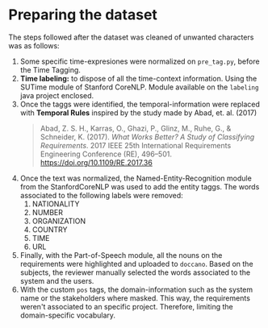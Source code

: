 # Preparing the dataset

The steps followed after the dataset was cleaned of unwanted characters was as follows:

1. Some specific time-expresiones were normalized on `pre_tag.py`, before the Time Tagging.
2. **Time labeling:** to dispose of all the time-context information. Using the SUTime module of Stanford CoreNLP. Module available on the `labeling` java project enclosed.
3. Once the taggs were identified, the temporal-information were replaced with **Temporal Rules** inspired by the study made by Abad, et. al. (2017)
   > Abad, Z. S. H., Karras, O., Ghazi, P., Glinz, M., Ruhe, G., & Schneider, K. (2017). _What Works Better? A Study of Classifying Requirements_. 2017 IEEE 25th International Requirements Engineering Conference (RE), 496–501. https://doi.org/10.1109/RE.2017.36 
4. Once the text was normalized, the Named-Entity-Recognition module from the StanfordCoreNLP was used to add the entity taggs. The words associated to the following labels were removed:
   1. NATIONALITY
   2. NUMBER
   3. ORGANIZATION
   4. COUNTRY
   5. TIME
   6. URL
5. Finally, with the Part-of-Speech module, all the nouns on the requirements were highlighted and uploaded to `doccano`. Based on the subjects, the reviewer manually selected the words associated to the system and the users.
6. With the custom `pos` tags, the domain-information such as the system name or the stakeholders where masked. This way, the requirements weren't associated to an specific project. Therefore, limiting the domain-specific vocabulary.